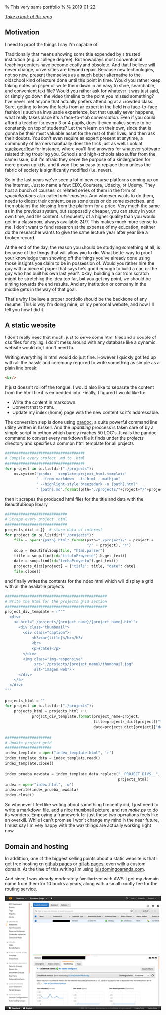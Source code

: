 % This very same portfolio
%
% 2019-01-22

[_Take a look at the repo_](https://github.com/propet/luisdaranda)


**Motivation**
--------------

I need to proof the things I say I'm capable of. 

Traditionally that means showing some title expended by a trusted institution (e.g. a college degree). But nowadays most conventional teaching centers have become costly and obsolete. And that I believe will never change, universities are beyond repair. Because new technologies, not so new, present themselves as a much better alternative to the oldschool kind of lecture done until this point in time. Would you rather keep taking notes on paper or write them down in an easy to store, searchable, and convenient text file? Would you rather ask for whatever it was just said, or simply go down the video timeline to the point you missed something? I've never met anyone that actually prefers attending at a crowded class. Sure, getting to know the facts from an expert in the field in a face-to-face fashion is such an invaluable experience, but that usually never happens, what really takes place it's a face-to-mob _conversation_. Even if you could afford a teacher for every 3 or 4 pupils, does it even makes sense to be constantly on top of students? Let them learn on their own, since that is gonna be their most valuable asset for the rest of their lives, and then ask their doubts. You don't even require an expert present at anytime, a community of learners habitually does the trick just as well. Look at [stackoverflow](https://stackoverflow.com/) for instance, where you'll find answers for whatever software related thing troubling you. Schools and high-schools also suffer from the same issue, but I'm afraid they serve the purpose of a kindergarden for more grown up kids, and it won't be so easy to replace them unless the fabric of society is significantly modified (i.e. never).

So in the last years we've seen a lot of new course platforms coming up on the internet. Just to name a few: EDX, Coursera, Udacity, or Udemy. They host a bunch of courses, or related series of them in the form of _specializations_ also called _mini-masters_. And whoever wants to do them, needs to digest their content, pass some tests or do some exercises, and then obtains the blessing from the platform for a price. Very much the same as in the previous system, but supposedly cheaper, you can study in your own time, and the content is frequently of a higher quality than you would get in a classroom, always available 24/7. This makes much more sense to me. I don't want to fund research at the expense of my education, neither do the researcher wants to give the same lecture year after year like a broken record.

At the end of the day, the reason you should be studying something at all, is because of the things that will allow you to **do**. What better way to proof your knowledge than showing off the things you've already done using those insights you claim to be in possession of. Would you rather hire the guy with a piece of paper that says he's good enough to build a car, or the guy who has built his own last year?. Okay, building a car from scratch might be stretching the idea too far, but you get my point, we should be aiming towards the end results. And any institution or company in the middle gets in the way of that goal.

That's why I believe a proper portfolio should be the backbone of any resume. This is why I'm doing mine, on my personal website, and now I'll tell you how I did it.


**A static website**
--------------------

I don't really need that much, just to serve some html files and a couple of css files for styling. I don't mess around with any database like a dynamic website would do, I don't need to.

Writing everything in html would do just fine. However I quickly got fed up with all the hassle and ceremony required to write something as simple as a plain line break:
```html
<br/>
```
It just doesn't roll off the tongue. I would also like to separate the content from the html file it is embedded into. Finally, I figured I would like to:

* Write the content in markdown.
* Convert that to html.
* Update my index (home) page with the new content so it's addressable.

The conversion step is done using [pandoc](http://pandoc.org/), a quite powerful command line utility written in haskell. And the _updatting_ proccess is taken care of by a simple script in python which barely reaches 50 LOC's. It calls the pandoc command to convert every markdown file it finds under the _projects_ directory and specifies a common html template for all projects

```python
####################################
# Compile every project .md to .html
####################################
for project in os.listdir("./projects"):
    os.system("pandoc --template=project_html.template"
              " --from markdown --to html --mathjax"
              " --highlight-style breezedark -o {path}.html"
              " {path}.md".format(path="./projects/"+project+"/"+project))
```

then it scrapes the produced html files for the title and date with the BeautifulSoup library

```python
############################
# Scrape every project .html
############################
projects_dict = {}  # store data of interest
for project in os.listdir("./projects"):
    file = open("{path}.html".format(path="./projects/" + project +
                                     "/" + project), "r")
    soup = BeautifulSoup(file, "html.parser")
    title = soup.find(id="tituloProyecto").b.get_text()
    date = soup.find(id="fechaProyecto").get_text()
    projects_dict[project] = {"title": title, "date": date}
    file.close()

```


and finally writes the contents for the index html which will display a grid with all the available projects

```python
##############################################
# Write the html for the projects grid section
##############################################
project_div_template = r"""
  <div>
    <a href="./projects/{project_name}/{project_name}.html">
      <div class="thumbnail">
        <div class="caption">
            <h3><b>{title}</b></h3>
            <br>
            <p>{date}</p>
        </div>
        <img class="img-responsive"
             src="./projects/{project_name}/thumbnail.jpg"
             alt="imagen web"/>
      </div>
    </a>
  </div>
"""

projects_html = ""
for project in os.listdir("./projects"):
    projects_html = projects_html + \
            project_div_template.format(project_name=project,
                                        title=projects_dict[project]["title"],
                                        date=projects_dict[project]["date"])

#####################
# Update project grid
#####################
index_template = open("index_template.html", 'r')
index_template_data = index_template.read()
index_template.close()

index_prueba_newdata = index_template_data.replace("__PROJECT_DIVS__",
                                                   projects_html)
index = open("index.html", 'w')
index.write(index_prueba_newdata)
index.close()
```

So whenever I feel like writing about something I recently did, I just need to write a markdown file, add a nice thumbnail picture, and run _make.py_ to do its wonders. Employing a framework for just these two operations feels like an overkill. While I can't promise I won't change my mind in the near future, I must say I'm very happy with the way things are actually working right now.


**Domain and hosting**
----------------------

In addittion, one of the biggest selling points about a static website is that I get free hosting on [github pages](https://pages.github.com) or [gitlab pages](https://about.gitlab.com/product/pages/), even with a custom domain. At the time of this writing I'm using [luisdomingoaranda.com](luisdomingoaranda.com).

And since I was already moderately familiarized with AWS, I got my domain name from them for 10 bucks a years, along with a small montly fee for the routing service.

![Administration console](./images/instanciaAmazon.jpg)
